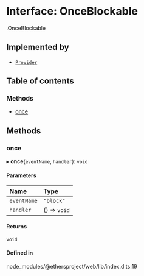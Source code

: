 # Interface: OnceBlockable

[<internal>](../wiki/%3Cinternal%3E).OnceBlockable

## Implemented by

- [`Provider`](../wiki/%3Cinternal%3E.Provider)

## Table of contents

### Methods

- [once](../wiki/%3Cinternal%3E.OnceBlockable#once)

## Methods

### once

▸ **once**(`eventName`, `handler`): `void`

#### Parameters

| Name | Type |
| :------ | :------ |
| `eventName` | ``"block"`` |
| `handler` | () => `void` |

#### Returns

`void`

#### Defined in

node_modules/@ethersproject/web/lib/index.d.ts:19
